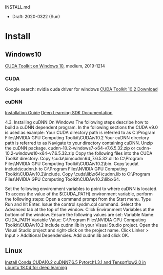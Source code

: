 INSTALL.md
* Draft: 2020-0322 (Sun)
# Install

## Windows10
[CUDA Toolkit on Windows 10](https://medium.com/analytics-vidhya/cuda-toolkit-on-windows-10-20244437e036), medium, 2019-1214
### CUDA

Google search: nvidia cuda driver for windows
[CUDA Toolkit 10.2 Download](https://developer.nvidia.com/cuda-downloads)

### cuDNN

[Installation Guide](https://docs.nvidia.com/deeplearning/sdk/cudnn-install/index.html)
[Deep Learning SDK Documentation](https://docs.nvidia.com/deeplearning/sdk/)

4.3. Installing cuDNN On Windows
The following steps describe how to build a cuDNN dependent program. In the following sections the CUDA v9.0 is used as example:
Your CUDA directory path is referred to as C:\Program Files\NVIDIA GPU Computing Toolkit\CUDA\v10.2
Your cuDNN directory path is referred to as <installpath>
Navigate to your <installpath> directory containing cuDNN.
Unzip the cuDNN package.
cudnn-10.2-windows7-x64-v7.6.5.32.zip
or
cudnn-10.2-windows10-x64-v7.6.5.32.zip
Copy the following files into the CUDA Toolkit directory.
Copy <installpath>\cuda\bin\cudnn64_7.6.5.32.dll to C:\Program Files\NVIDIA GPU Computing Toolkit\CUDA\v10.2\bin.
Copy <installpath>\cuda\ include\cudnn.h to C:\Program Files\NVIDIA GPU Computing Toolkit\CUDA\v10.2\include.
Copy <installpath>\cuda\lib\x64\cudnn.lib to C:\Program Files\NVIDIA GPU Computing Toolkit\CUDA\v10.2\lib\x64.

Set the following environment variables to point to where cuDNN is located. To access the value of the $(CUDA_PATH) environment variable, perform the following steps:
Open a command prompt from the Start menu.
Type Run and hit Enter.
Issue the control sysdm.cpl command.
Select the Advanced tab at the top of the window.
Click Environment Variables at the bottom of the window.
Ensure the following values are set:
Variable Name: CUDA_PATH 
Variable Value: C:\Program Files\NVIDIA GPU Computing Toolkit\CUDA\v10.2
Include cudnn.lib in your Visual Studio project.
Open the Visual Studio project and right-click on the project name.
Click Linker > Input > Additional Dependencies.
Add cudnn.lib and click OK.

## Linux
[Install Conda CUDA10.2 cuDNN7.6.5 Pytorch1.3.1 and Tensorflow2.0 in ubuntu 18.04 for deep learning](https://medium.com/datadriveninvestor/install-conda-cuda10-2-cudnn7-6-5-pytorch1-3-1-and-tensorflow2-0-in-ubuntu-18-04-for-deep-learning-5384ee09a503)

